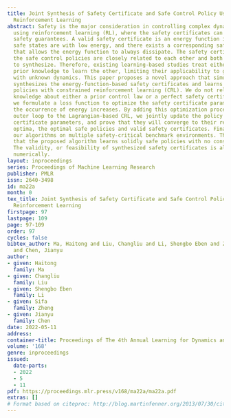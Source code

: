 ```yaml
---
title: Joint Synthesis of Safety Certificate and Safe Control Policy Using Constrained
  Reinforcement Learning
abstract: Safety is the major consideration in controlling complex dynamical systems
  using reinforcement learning (RL), where the safety certificates can provide provable
  safety guarantees. A valid safety certificate is an energy function indicating that
  safe states are with low energy, and there exists a corresponding safe control policy
  that allows the energy function to always dissipate. The safety certificates and
  the safe control policies are closely related to each other and both challenging
  to synthesize. Therefore, existing learning-based studies treat either of them as
  prior knowledge to learn the other, limiting their applicability to general systems
  with unknown dynamics. This paper proposes a novel approach that simultaneously
  synthesizes the energy-function-based safety certificates and learns the safe control
  policies with constrained reinforcement learning (CRL). We do not rely on prior
  knowledge about either a prior control law or a perfect safety certificate. In particular,
  we formulate a loss function to optimize the safety certificate parameters by minimizing
  the occurrence of energy increases. By adding this optimization procedure as an
  outer loop to the Lagrangian-based CRL, we jointly update the policy and safety
  certificate parameters, and prove that they will converge to their respective local
  optima, the optimal safe policies and valid safety certificates. Finally, we evaluate
  our algorithms on multiple safety-critical benchmark environments. The results show
  that the proposed algorithm learns solidly safe policies with no constraint violation.
  The validity, or feasibility of synthesized safety certificates is also verified
  numerically.
layout: inproceedings
series: Proceedings of Machine Learning Research
publisher: PMLR
issn: 2640-3498
id: ma22a
month: 0
tex_title: Joint Synthesis of Safety Certificate and Safe Control Policy Using Constrained
  Reinforcement Learning
firstpage: 97
lastpage: 109
page: 97-109
order: 97
cycles: false
bibtex_author: Ma, Haitong and Liu, Changliu and Li, Shengbo Eben and Zheng, Sifa
  and Chen, Jianyu
author:
- given: Haitong
  family: Ma
- given: Changliu
  family: Liu
- given: Shengbo Eben
  family: Li
- given: Sifa
  family: Zheng
- given: Jianyu
  family: Chen
date: 2022-05-11
address:
container-title: Proceedings of The 4th Annual Learning for Dynamics and Control Conference
volume: '168'
genre: inproceedings
issued:
  date-parts:
  - 2022
  - 5
  - 11
pdf: https://proceedings.mlr.press/v168/ma22a/ma22a.pdf
extras: []
# Format based on citeproc: http://blog.martinfenner.org/2013/07/30/citeproc-yaml-for-bibliographies/
---
```

